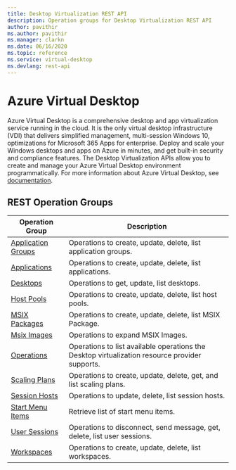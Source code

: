 ```yaml
---
title: Desktop Virtualization REST API
description: Operation groups for Desktop Virtualization REST API
author: pavithir
ms.author: pavithir
ms.manager: clarkn
ms.date: 06/16/2020
ms.topic: reference
ms.service: virtual-desktop
ms.devlang: rest-api
---
```


# Azure Virtual Desktop

Azure Virtual Desktop is a comprehensive desktop and app virtualization service running in the cloud. It is the only virtual desktop infrastructure (VDI) that delivers simplified management, multi-session Windows 10, optimizations for Microsoft 365 Apps for enterprise. Deploy and scale your Windows desktops and apps on Azure in minutes, and get built-in security and compliance features. The Desktop Virtualization APIs allow you to create and manage your Azure Virtual Desktop environment programmatically. For more information about Azure Virtual Desktop, see [documentation](https://docs.microsoft.com/en-us/azure/virtual-desktop/overview).

## REST Operation Groups

| Operation Group | Description |
| --- | --- |
| [Application Groups](/rest/api/desktopvirtualization/application-groups) | Operations to create, update, delete, list application groups. |
| [Applications](/rest/api/desktopvirtualization/applications) | Operations to create, update, delete, list applications. |
| [Desktops](/rest/api/desktopvirtualization/desktops) | Operations to get, update, list desktops. |
| [Host Pools](/rest/api/desktopvirtualization/host-pools) | Operations to create, update, delete, list host pools. |
| [MSIX Packages](/rest/api/desktopvirtualization/msix-packages) | Operations to create, update, delete, list MSIX Package. |
| [Msix Images](/rest/api/desktopvirtualization/msix-images) | Operations to expand MSIX Images. |
| [Operations](/rest/api/desktopvirtualization/operations) | Operations to list available operations the Desktop virtualization resource provider supports. |
| [Scaling Plans](/rest/api/desktopvirtualization/scaling-plans) | Operations to create, update, delete, get, and list scaling plans. |
| [Session Hosts](/rest/api/desktopvirtualization/session-hosts) | Operations to update, delete, list session hosts. |
| [Start Menu Items](/rest/api/desktopvirtualization/start-menu-items) | Retrieve list of start menu items. |
| [User Sessions](/rest/api/desktopvirtualization/user-sessions) | Operations to disconnect, send message, get, delete, list user sessions. |
| [Workspaces](/rest/api/desktopvirtualization/workspaces) | Operations to create, update, delete, list workspaces. |
